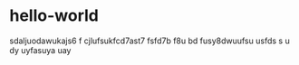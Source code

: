 # hello-world
sdaljuodawukajs6 f cjlufsukfcd7ast7 fsfd7b f8u bd  fusy8dwuufsu usfds s u dy uyfasuya uay
